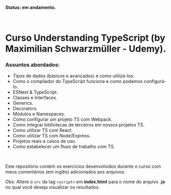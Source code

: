 **Status: em andamento.**

<br>

# Curso Understanding TypeScript (by Maximilian Schwarzmüller - Udemy).

### Assuntos abordados:

- Tipos de dados (básicos e avançados) e como utilizá-los.
- Como o compilador do TypeScript funciona e como podemos configurá-lo.
- ESNext & TypeScript.
- Classes e Interfaces.
- Generics.
- Decorators.
- Módulos e Namespaces.
- Como configurar um projeto TS com Webpack.
- Como integrar bibliotecas de terceiros em nossos projetos TS.
- Como utilizar TS com React.
- Como utilizar TS com Node/Express.
- Projetos reais e casos de uso.
- Como estabelecer um fluxo de trabalho com TS.

<br>

Este repositório contém os exercícios desenvolvidos durante o curso com meus comentários (em inglês) adicionados aos arquivos.

Obs: Altere o `src` da tag `<script>` em **index.html** para o nome do arquivo **.js** no qual você deseja visualizar os resultados.
